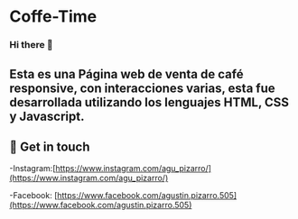 # Coffe-Time

### Hi there 👋
Esta es una Página web de venta de café responsive, con interacciones varias, esta fue desarrollada utilizando los lenguajes HTML, CSS y Javascript.
-------------------------------------------------------------------------------------------------------------------------------------------------------------------------
## 📲 Get in touch

-Instagram:[https://www.instagram.com/agu_pizarro/](https://www.instagram.com/agu_pizarro/)

-Facebook: [https://www.facebook.com/agustin.pizarro.505](https://www.facebook.com/agustin.pizarro.505)
